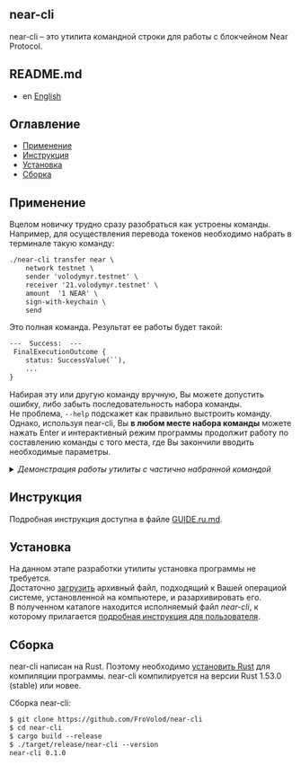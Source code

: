 near-cli
--------
near-cli – это утилита командной строки для работы с блокчейном Near Protocol.

## README.md

* en [English](README.en.md)

## Оглавление

* [Применение](#применение)
* [Инструкция](#инструкция)
* [Установка](#установка)
* [Сборка](#сборка)

## Применение

Вцелом новичку трудно сразу разобраться как устроены команды.  
Например, для осуществления перевода токенов необходимо набрать в терминале такую команду:

```txt
./near-cli transfer near \
    network testnet \
    sender 'volodymyr.testnet' \
    receiver '21.volodymyr.testnet' \
    amount  '1 NEAR' \
    sign-with-keychain \
    send
```

Это полная команда. Результат ее работы будет такой:

```txt
---  Success:  ---
 FinalExecutionOutcome {
    status: SuccessValue(``),
    ...
}
```

Набирая эту или другую команду вручную, Вы можете допустить ошибку, либо забыть последовательность набора команды.  
Не проблема, `--help` подскажет как правильно выстроить команду.  
Однако, используя near-cli, Вы __в любом месте набора команды__ можете нажать Enter и интерактивный режим программы продолжит работу по составлению команды с того места, где Вы закончили вводить необходимые параметры.

<details><summary><i>Демонстрация работы утилиты с частично набранной командой</i></summary>
<a href="https://asciinema.org/a/tdNu6qoDKUzFH6ZCsfADHoqOP?autoplay=1&t=1&speed=2">
    <img src="https://asciinema.org/a/tdNu6qoDKUzFH6ZCsfADHoqOP.png" width="836"/>
</a>
</details>


## Инструкция

Подробная инструкция доступна в файле [GUIDE.ru.md](GUIDE.ru.md).

## Установка

На данном этапе разработки утилиты установка программы не требуется.  
Достаточно [загрузить](https://github.com/FroVolod/near-cli/releases/) архивный файл, подходящий к Вашей операциой системе, установленной на компьютере, и разархивировать его.  
В полученном каталоге находится исполняемый файл _near-cli_, к которому прилагается [подробная инструкция для пользователя](GUIDE.ru.md).

## Сборка

near-cli написан на Rust. Поэтому необходимо
[установить Rust](https://www.rust-lang.org/) для компиляции программы.
near-cli компилируется на версии Rust 1.53.0 (stable) или новее.

Сборка near-cli:

```txt
$ git clone https://github.com/FroVolod/near-cli
$ cd near-cli
$ cargo build --release
$ ./target/release/near-cli --version
near-cli 0.1.0
```
